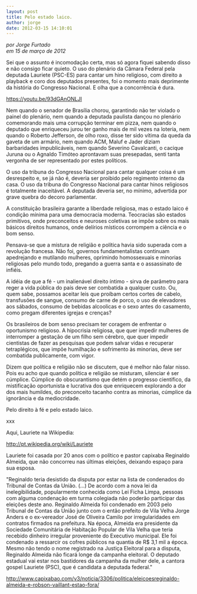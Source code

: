 ```yaml
---
layout: post
title: Pelo estado laico.
author: jorge
date: 2012-03-15 14:10:01
---
```

*por Jorge Furtado*\
*em 15 de março de 2012*

Sei que o assunto é incomodação certa, mas só agora fiquei sabendo disso e não consigo ficar quieto. O uso do plenário da Câmara Federal pela deputada Lauriete (PSC-ES) para cantar um hino religioso, com direito a playback e coro dos deputados presentes, foi o momento mais deprimente da história do Congresso Nacional. E olha que a concorrência é dura.

<https://youtu.be/93dGAnONLJI>

[](https://youtu.be/93dGAnONLJI)Nem quando o senador de Brasília chorou, garantindo não ter violado o painel do plenário, nem quando a deputada paulista dançou no plenário comemorando mais uma corrupção terminar em pizza, nem quando o deputado que enriqueceu jurou ter ganho mais de mil vezes na loteria, nem quando o Roberto Jefferson, de olho roxo, disse ter sido vítima da queda da gaveta de um armário, nem quando ACM, Maluf e Jader diziam barbaridades impublicáveis, nem quando Severino Cavalcanti, o cacique Juruna ou o Agnaldo Timóteo aprontavam suas presepadas, senti tanta vergonha de ser representado por estes políticos.

O uso da tribuna do Congresso Nacional para cantar qualquer coisa é um desrespeito e, se já não é, deveria ser proibido pelo regimento interno da casa. O uso da tribuna do Congresso Nacional para cantar hinos religiosos é totalmente inaceitável. A deputada deveria ser, no mínimo, advertida por grave quebra do decoro parlamentar.

A constituição brasileira garante a liberdade religiosa, mas o estado laico é condição mínima para uma democracia moderna. Teocracias são estados primitivos, onde preconceitos e neuroses coletivas se impõe sobre os mais básicos direitos humanos, onde delírios místicos corrompem a ciência e o bom senso.

Pensava-se que a mistura de religião e política havia sido superada com a revolução francesa. Não foi, governos fundamentalistas continuam apedrejando e mutilando mulheres, oprimindo homossexuais e minorias religiosas pelo mundo todo, pregando a guerra santa e o assassinato de infiéis.

A idéia de que a fé - um inalienável direito íntimo - sirva de parâmetro para reger a vida pública do país deve ser combatida a qualquer custo. Ou, quem sabe, possamos aceitar leis que proíbam certos cortes de cabelo, transfusões de sangue, consumo de carne de porco, o uso de elevadores aos sábados, consumo de bebidas alcoolicas e o sexo antes do casamento, como pregam diferentes igrejas e crenças?

Os brasileiros de bom senso precisam ter coragem de enfrentar o oportunismo religioso. A hipocrisia religiosa, que quer impedir mulheres de interromper a gestação de um filho sem cérebro, que quer impedir cientistas de fazer as pesquisas que podem salvar vidas e recuperar tetraplégicos, que impõe humilhação e sofrimento às minorias, deve ser combatida publicamente, com vigor.

Dizem que política e religião não se discutem, que é melhor não falar nisso. Pois eu acho que quando política e religião se misturam, silenciar é ser cúmplice. Cúmplice do obscurantismo que detém o progresso científico, da mistificação oportunista e lucrativa dos que enriquecem explorando a dor dos mais humildes, do preconceito tacanho contra as minorias, cúmplice da ignorância e da mediocridade.

Pelo direito à fé e pelo estado laico.

xxx

Aqui, Lauriete na Wikipedia:

<http://pt.wikipedia.org/wiki/Lauriete>

Lauriete foi casada por 20 anos com o político e pastor capixaba Reginaldo Almeida, que não concorreu nas últimas eleições, deixando espaço para sua esposa.

"Reginaldo teria desistido da disputa por estar na lista de condenados do Tribunal de Contas da União. (...) De acordo com a nova lei da inelegibilidade, popularmente conhecida como Lei Ficha Limpa, pessoas com alguma condenação em turma colegiada não poderão participar das eleições deste ano. Reginaldo Almeida foi condenado em 2003 pelo Tribunal de Contas da União junto com o então prefeito de Vila Velha Jorge Anders e o ex-vereador José de Oliveira Camilo por irregularidades em contratos firmados na prefeitura. Na época, Almeida era presidente da Sociedade Comunitária de Habitação Popular de Vila Velha que teria recebido dinheiro irregular proveniente do Executivo municipal. Ele foi condenado a ressarcir os cofres públicos na quantia de R$ 3,1 mil a época. Mesmo não tendo o nome registrado na Justiça Eleitoral para a disputa, Reginaldo Almeida não ficará longe da campanha eleitoral. O deputado estadual vai estar nos bastidores da campanha da mulher dele, a cantora gospel Lauriete (PSC), que é candidata a deputada federal."

<http://www.capixabao.com/v3/noticia/3306/politica/eleicoesreginaldo-almeida-e-robson-vaillant-estao-fora/>